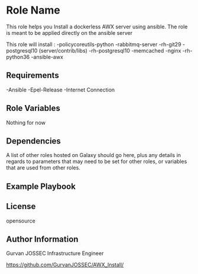 Role Name
=========

This role helps you Install a dockerless AWX server using ansible. 
The role is meant to be applied directly on the ansible server 

This role will install :
-policycoreutils-python
-rabbitmq-server
-rh-git29
-postgresql10 (server/contrib/libs)
-rh-postgresql10
-memcached
-nginx
-rh-python36
-ansible-awx


Requirements
------------

-Ansible
-Epel-Release
-Internet Connection

Role Variables
--------------

Nothing for now

Dependencies
------------

A list of other roles hosted on Galaxy should go here, plus any details in regards to parameters that may need to be set for other roles, or variables that are used from other roles.

Example Playbook
----------------



License
-------

opensource

Author Information
------------------
Gurvan JOSSEC
Infrastructure Engineer 

https://github.com/GurvanJOSSEC/AWX_Install/
